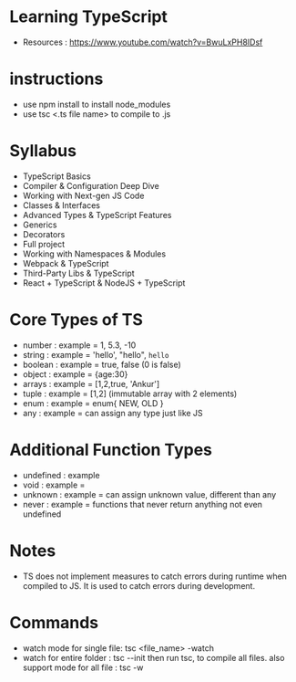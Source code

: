 # Learning TypeScript

* Resources : https://www.youtube.com/watch?v=BwuLxPH8IDsf

# instructions
* use npm install to install node_modules
* use tsc <.ts file name> to compile to .js

# Syllabus

* TypeScript Basics
* Compiler & Configuration Deep Dive
* Working with Next-gen JS Code
* Classes & Interfaces
* Advanced Types & TypeScript Features
* Generics
* Decorators
* Full project
* Working with Namespaces & Modules
* Webpack & TypeScript
* Third-Party Libs & TypeScript
* React + TypeScript & NodeJS + TypeScript

# Core Types of TS

* number : example = 1, 5.3, -10
* string : example = 'hello', "hello", `hello`
* boolean : example = true, false (0 is false)
* object : example = {age:30}
* arrays : example = [1,2,true, 'Ankur']
* tuple : example = [1,2] (immutable array with 2 elements)
* enum : example = enum{ NEW, OLD }
* any : example = can assign any type just like JS

# Additional Function Types

* undefined : example
* void : example = 
* unknown : example = can assign unknown value, different than any
* never : example = functions that never return anything not even undefined
# Notes

* TS does not implement measures to catch errors during runtime when 
  compiled to JS. It is used to catch errors during development.

# Commands

* watch mode for single file: tsc <file_name> -watch
* watch for entire folder : tsc --init
  then run tsc, to compile all files. also support mode for all file : tsc -w
